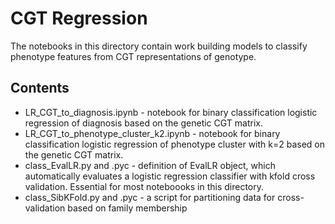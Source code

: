 # CGT Regression

The notebooks in this directory contain work building models to classify phenotype features from CGT representations of genotype.

## Contents

- LR_CGT_to_diagnosis.ipynb - notebook for binary classification logistic regression of diagnosis based on the genetic CGT matrix.
- LR_CGT_to_phenotype_cluster_k2.ipynb - notebook for binary classification logistic regression of phenotype cluster with k=2 based on the genetic CGT matrix.
- class_EvalLR.py and .pyc - definition of EvalLR object, which automatically evaluates a logistic regression classifier with kfold cross validation. Essential for most noteboooks in this directory.
- class_SibKFold.py and .pyc - a script for partitioning data for cross-validation based on family membership



